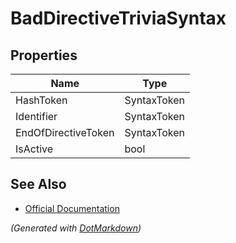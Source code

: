 # BadDirectiveTriviaSyntax

## Properties

| Name                | Type        |
| ------------------- | ----------- |
| HashToken           | SyntaxToken |
| Identifier          | SyntaxToken |
| EndOfDirectiveToken | SyntaxToken |
| IsActive            | bool        |

## See Also

* [Official Documentation](https://docs.microsoft.com/en-us/dotnet/api/microsoft.codeanalysis.csharp.syntax.baddirectivetriviasyntax)


*\(Generated with [DotMarkdown](http://github.com/JosefPihrt/DotMarkdown)\)*